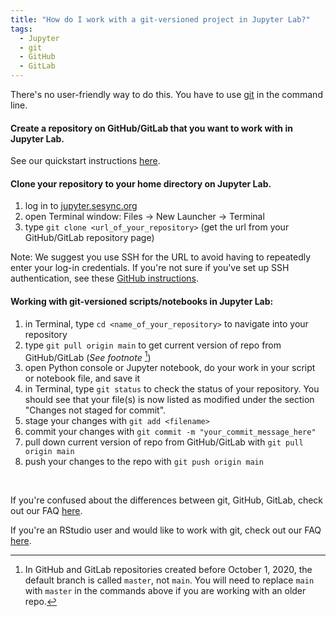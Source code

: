 ```yaml
---
title: "How do I work with a git-versioned project in Jupyter Lab?"
tags:
  - Jupyter
  - git
  - GitHub
  - GitLab
---
```


There's no user-friendly way to do this.  You have to use [git](https://git-scm.com/) in the command line.


#### Create a repository on GitHub/GitLab that you want to work with in Jupyter Lab. 

See our quickstart instructions [here](https://cyberhelp.sesync.org/quickstart/creating-a-new-git-project.html).


#### Clone your repository to your home directory on Jupyter Lab. 

1. log in to [jupyter.sesync.org](jupyter.sesync.org)
2. open Terminal window: Files -> New Launcher -> Terminal
3. type `git clone <url_of_your_repository>`  (get the url from your GitHub/GitLab repository page)  
  
Note: We suggest you use SSH for the URL to avoid having to repeatedly enter your log-in credentials.  If you're not sure if you've set up SSH authentication, see these
[GitHub instructions](https://help.github.com/en/github/authenticating-to-github/connecting-to-github-with-ssh).


#### Working with git-versioned scripts/notebooks in Jupyter Lab:

1. in Terminal, type `cd <name_of_your_repository>` to navigate into your repository
2. type `git pull origin main` to get current version of repo from GitHub/GitLab (*See footnote* [^1])
3. open Python console or Jupyter notebook, do your work in your script or notebook file, and save it
4. in Terminal, type `git status` to check the status of your repository. You should see that your file(s) is 
now listed as modified under the section "Changes not staged for commit".
5. stage your changes with `git add <filename>`
6. commit your changes with `git commit -m "your_commit_message_here"`
7. pull down current version of repo from GitHub/GitLab with `git pull origin main`
8. push your changes to the repo with `git push origin main`

<br>

If you're confused about the differences between git, GitHub, GitLab, check out our FAQ [here](https://cyberhelp.sesync.org/faq/git-vs-github-vs-gitlab.html).

If you're an RStudio user and would like to work with git, check out our FAQ [here](https://cyberhelp.sesync.org/faq/create-rstudio-from-git.html).

[^1]: In GitHub and GitLab repositories created before October 1, 2020, the default branch is called `master`, not `main`. You will need to replace `main` with `master` in the commands above if you are working with an older repo.
